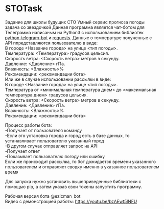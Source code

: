 # STOTask
Задание для школы будущих СТО
Умный сервис прогноза погоды задача со звездочкой
Данная программа является чат-ботом для Телеграмма написаным на Python3 с использованием библиотек [python-telegram-bot](https://github.com/python-telegram-bot/python-telegram-bot) и [requests](https://github.com/psf/requests).
Данные о температуре полученные с API ппредставляются пользователю в виде:<br>
В городе <Название города> на улице <тип погоды>.<br>
Температура: <Температура> градусов цельсия.<br>
Скорость ветра: <Скорость ветра> метров в секунду.<br>
Давление: <Давление> гПа.<br>
Влажность: <Влажность>%<br>
Рекомендации: <рекомендации бота><br>
Или же в случае использовании рассылки в виде:<br>
В городе <Название города> на улице <тип погоды>.<br>
Температура от <минимальная температура днем> до <максимальная температура днем> градусов цельсия.<br>
Скорость ветра: <Скорость ветра> метров в секунду.<br>
Давление: <Давление> гПа.<br>
Влажность: <Влажность>%<br>
Рекомендации: <рекомендации бота><br>

Процесс работы бота:<br>
-Получает от пользователя команду<br>
-Если это установка города и город есть в базе данных, то устанавливает пользователю указанный город<br>
-В другом случае отправляет запрос на API<br>
-Получает ответ<br>
-Показывает пользователю погоду или ошибку<br>
Если же происходит рассылка, то бот дожидается времени указанного пользователем и отправляет сводку именно в указанное пользователем время

Для запуска нужно установить вышеприведенные библиотеки с помощью pip, а затем указав свои токены запустить программу.

Рабочая версия бота @ezicman_bot<br>
Видео с демонстрацией работы: https://youtu.be/bzAEwt5lNFU
